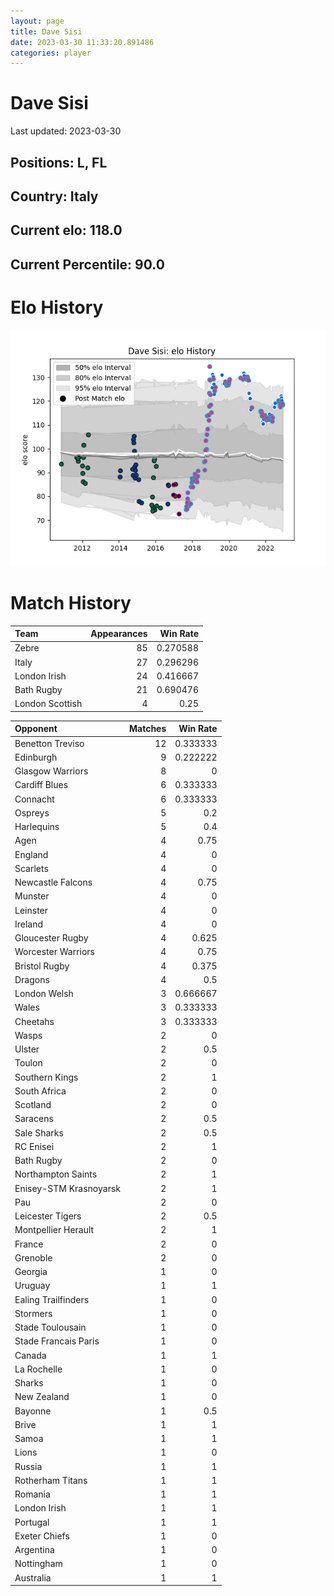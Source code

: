 ```yaml
---  
layout: page  
title: Dave Sisi  
date: 2023-03-30 11:33:20.891486  
categories: player  
---
```

# Dave Sisi


Last updated: 2023-03-30
## Positions: L, FL

## Country: Italy

## Current elo: 118.0

## Current Percentile: 90.0

# Elo History


![elo history](history_DaveSisi.png)
# Match History


| Team            |   Appearances |   Win Rate |
|:----------------|--------------:|-----------:|
| Zebre           |            85 |   0.270588 |
| Italy           |            27 |   0.296296 |
| London Irish    |            24 |   0.416667 |
| Bath Rugby      |            21 |   0.690476 |
| London Scottish |             4 |   0.25     |

| Opponent               |   Matches |   Win Rate |
|:-----------------------|----------:|-----------:|
| Benetton Treviso       |        12 |   0.333333 |
| Edinburgh              |         9 |   0.222222 |
| Glasgow Warriors       |         8 |   0        |
| Cardiff Blues          |         6 |   0.333333 |
| Connacht               |         6 |   0.333333 |
| Ospreys                |         5 |   0.2      |
| Harlequins             |         5 |   0.4      |
| Agen                   |         4 |   0.75     |
| England                |         4 |   0        |
| Scarlets               |         4 |   0        |
| Newcastle Falcons      |         4 |   0.75     |
| Munster                |         4 |   0        |
| Leinster               |         4 |   0        |
| Ireland                |         4 |   0        |
| Gloucester Rugby       |         4 |   0.625    |
| Worcester Warriors     |         4 |   0.75     |
| Bristol Rugby          |         4 |   0.375    |
| Dragons                |         4 |   0.5      |
| London Welsh           |         3 |   0.666667 |
| Wales                  |         3 |   0.333333 |
| Cheetahs               |         3 |   0.333333 |
| Wasps                  |         2 |   0        |
| Ulster                 |         2 |   0.5      |
| Toulon                 |         2 |   0        |
| Southern Kings         |         2 |   1        |
| South Africa           |         2 |   0        |
| Scotland               |         2 |   0        |
| Saracens               |         2 |   0.5      |
| Sale Sharks            |         2 |   0.5      |
| RC Enisei              |         2 |   1        |
| Bath Rugby             |         2 |   0        |
| Northampton Saints     |         2 |   1        |
| Enisey-STM Krasnoyarsk |         2 |   1        |
| Pau                    |         2 |   0        |
| Leicester Tigers       |         2 |   0.5      |
| Montpellier Herault    |         2 |   1        |
| France                 |         2 |   0        |
| Grenoble               |         2 |   0        |
| Georgia                |         1 |   0        |
| Uruguay                |         1 |   1        |
| Ealing Trailfinders    |         1 |   0        |
| Stormers               |         1 |   0        |
| Stade Toulousain       |         1 |   0        |
| Stade Francais Paris   |         1 |   0        |
| Canada                 |         1 |   1        |
| La Rochelle            |         1 |   0        |
| Sharks                 |         1 |   0        |
| New Zealand            |         1 |   0        |
| Bayonne                |         1 |   0.5      |
| Brive                  |         1 |   1        |
| Samoa                  |         1 |   1        |
| Lions                  |         1 |   0        |
| Russia                 |         1 |   1        |
| Rotherham Titans       |         1 |   1        |
| Romania                |         1 |   1        |
| London Irish           |         1 |   1        |
| Portugal               |         1 |   1        |
| Exeter Chiefs          |         1 |   0        |
| Argentina              |         1 |   0        |
| Nottingham             |         1 |   0        |
| Australia              |         1 |   1        |